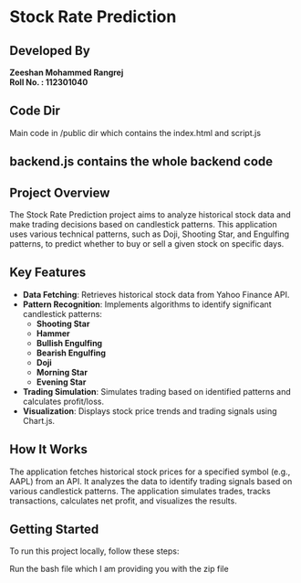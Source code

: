 # Stock Rate Prediction

## Developed By
**Zeeshan Mohammed Rangrej**  
**Roll No. : 112301040**

## Code Dir 
Main code in /public dir which contains the index.html and script.js

## backend.js contains the whole backend code 
## Project Overview

The Stock Rate Prediction project aims to analyze historical stock data and make trading decisions based on candlestick patterns. This application uses various technical patterns, such as Doji, Shooting Star, and Engulfing patterns, to predict whether to buy or sell a given stock on specific days.

## Key Features

- **Data Fetching**: Retrieves historical stock data from Yahoo Finance API.
- **Pattern Recognition**: Implements algorithms to identify significant candlestick patterns:
  - **Shooting Star**
  - **Hammer**
  - **Bullish Engulfing**
  - **Bearish Engulfing**
  - **Doji**
  - **Morning Star**
  - **Evening Star**
- **Trading Simulation**: Simulates trading based on identified patterns and calculates profit/loss.
- **Visualization**: Displays stock price trends and trading signals using Chart.js.

## How It Works
The application fetches historical stock prices for a specified symbol (e.g., AAPL) from an API.
It analyzes the data to identify trading signals based on various candlestick patterns.
The application simulates trades, tracks transactions, calculates net profit, and visualizes the results.

## Getting Started

To run this project locally, follow these steps:

Run the bash file which I am providing you with the zip file
